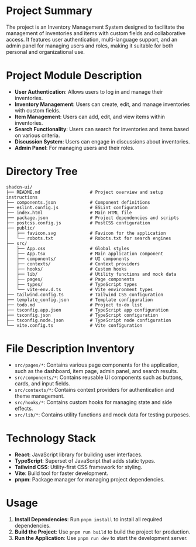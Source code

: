 # Project Summary
The project is an Inventory Management System designed to facilitate the management of inventories and items with custom fields and collaborative access. It features user authentication, multi-language support, and an admin panel for managing users and roles, making it suitable for both personal and organizational use.

# Project Module Description
- **User Authentication**: Allows users to log in and manage their inventories.
- **Inventory Management**: Users can create, edit, and manage inventories with custom fields.
- **Item Management**: Users can add, edit, and view items within inventories.
- **Search Functionality**: Users can search for inventories and items based on various criteria.
- **Discussion System**: Users can engage in discussions about inventories.
- **Admin Panel**: For managing users and their roles.

# Directory Tree
```
shadcn-ui/
├── README.md                   # Project overview and setup instructions
├── components.json             # Component definitions
├── eslint.config.js            # ESLint configuration
├── index.html                  # Main HTML file
├── package.json                # Project dependencies and scripts
├── postcss.config.js           # PostCSS configuration
├── public/
│   ├── favicon.svg             # Favicon for the application
│   └── robots.txt              # Robots.txt for search engines
├── src/
│   ├── App.css                 # Global styles
│   ├── App.tsx                 # Main application component
│   ├── components/             # UI components
│   ├── contexts/               # Context providers
│   ├── hooks/                  # Custom hooks
│   ├── lib/                    # Utility functions and mock data
│   ├── pages/                  # Page components
│   ├── types/                  # TypeScript types
│   └── vite-env.d.ts           # Vite environment types
├── tailwind.config.ts          # Tailwind CSS configuration
├── template_config.json        # Template configuration
├── todo.md                     # Project to-do list
├── tsconfig.app.json           # TypeScript app configuration
├── tsconfig.json               # TypeScript configuration
├── tsconfig.node.json          # TypeScript node configuration
└── vite.config.ts              # Vite configuration
```

# File Description Inventory
- `src/pages/*`: Contains various page components for the application, such as the dashboard, item page, admin panel, and search results.
- `src/components/*`: Contains reusable UI components such as buttons, cards, and input fields.
- `src/contexts/*`: Contains context providers for authentication and theme management.
- `src/hooks/*`: Contains custom hooks for managing state and side effects.
- `src/lib/*`: Contains utility functions and mock data for testing purposes.

# Technology Stack
- **React**: JavaScript library for building user interfaces.
- **TypeScript**: Superset of JavaScript that adds static types.
- **Tailwind CSS**: Utility-first CSS framework for styling.
- **Vite**: Build tool for faster development.
- **pnpm**: Package manager for managing project dependencies.

# Usage
1. **Install Dependencies**: Run `pnpm install` to install all required dependencies.
2. **Build the Project**: Use `pnpm run build` to build the project for production.
3. **Run the Application**: Use `pnpm run dev` to start the development server.
